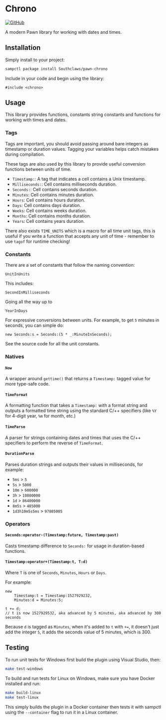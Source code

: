 # Chrono

[![GitHub](https://shields.southcla.ws/badge/sampctl-pawn--chrono-2f2f2f.svg?style=for-the-badge)](https://github.com/Southclaws/pawn-chrono)

A modern Pawn library for working with dates and times.

## Installation

Simply install to your project:

```bash
sampctl package install Southclaws/pawn-chrono
```

Include in your code and begin using the library:

```pawn
#include <chrono>
```

## Usage

This library provides functions, constants string constants and functions for
working with times and dates.

### Tags

Tags are important, you should avoid passing around bare integers as timestamp
or duration values. Tagging your variables helps catch mistakes during
compilation.

These tags are also used by this library to provide useful conversion functions
between units of time.

* `Timestamp:`: A tag that indicates a cell contains a Unix timestamp.
* `Milliseconds:`: Cell contains milliseconds duration.
* `Seconds:`: Cell contains seconds duration.
* `Minutes`: Cell contains minutes duration.
* `Hours`: Cell contains hours duration.
* `Days`: Cell contains days duration.
* `Weeks`: Cell contains weeks duration.
* `Months`: Cell contains months duration.
* `Years`: Cell contains years duration.

There also exists `TIME_UNITS` which is a macro for all time unit tags, this is
useful if you write a function that accepts any unit of time - remember to use
`tagof` for runtime checking!

### Constants

There are a set of constants that follow the naming convention:

`UnitInUnits`

This includes:

`SecondInMilliseconds`

Going all the way up to

`YearInDays`

For expressive conversions between units. For example, to get `5` minutes in
seconds, you can simple do:

```pawn
new Seconds:s = Seconds:(5 * _:MinuteInSeconds);
```

See the source code for all the unit constants.

### Natives

#### `Now`

A wrapper around `gettime()` that returns a `Timestamp:` tagged value for more
type-safe code.

#### `TimeFormat`

A formatting function that takes a `Timestamp:` with a format string and outputs
a formatted time string using the standard C/++ specifiers (like `%Y` for
4-digit year, `%m` for month, etc.)

#### `TimeParse`

A parser for strings containing dates and times that uses the C/++ specifiers to
perform the reverse of `TimeFormat`.

#### `DurationParse`

Parses duration strings and outputs their values in milliseconds, for example:

* `5ms` > `5`
* `5s` > `5000`
* `10m` > `600000`
* `3h` > `10800000`
* `1d` > `86400000`
* `8m5s` > `485000`
* `1d3h10m5s5ms` > `97805005`

### Operators

#### `Seconds:operator-(Timestamp:future, Timestamp:past)`

Casts timestamp difference to `Seconds:` for usage in duration-based functions.

#### `Timestamp:operator+(Timestamp:t, T:d)`

Where `T` is one of `Seconds`, `Minutes`, `Hours` or `Days`.

For example:

```pawn
new
    Timestamp:t = Timestamp:1527929232,
    Minutes:d = Minutes:5;

t += d;
// t is now 1527929532, aka advanced by 5 minutes, aka advanced by 300 seconds
```

Because `d` is tagged as `Minutes`, when it's added to `t` with `+=`, it doesn't
just add the integer `5`, it adds the seconds value of 5 minutes, which is 300.

## Testing

To run unit tests for Windows first build the plugin using Visual Studio, then:

```bash
make test-windows
```

To build and run tests for Linux on Windows, make sure you have Docker installed
and run:

```bash
make build-linux
make test-linux
```

This simply builds the plugin in a Docker container then tests it with sampctl
using the `--container` flag to run it in a Linux container.
